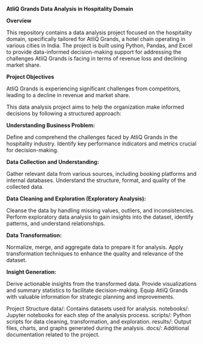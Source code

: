 **AtliQ Grands Data Analysis in Hospitality Domain**

**Overview**

This repository contains a data analysis project focused on the hospitality domain, specifically tailored for AtliQ Grands, a hotel chain operating in various cities in India. The project is built using Python, Pandas, and Excel to provide data-informed decision-making support for addressing the challenges AtliQ Grands is facing in terms of revenue loss and declining market share.

**Project Objectives**

AtliQ Grands is experiencing significant challenges from competitors, leading to a decline in revenue and market share. 

This data analysis project aims to help the organization make informed decisions by following a structured approach:

**Understanding Business Problem:**

Define and comprehend the challenges faced by AtliQ Grands in the hospitality industry.
Identify key performance indicators and metrics crucial for decision-making.

**Data Collection and Understanding:**

Gather relevant data from various sources, including booking platforms and internal databases.
Understand the structure, format, and quality of the collected data.

**Data Cleaning and Exploration (Exploratory Analysis):**

Cleanse the data by handling missing values, outliers, and inconsistencies.
Perform exploratory data analysis to gain insights into the dataset, identify patterns, and understand relationships.

**Data Transformation:**

Normalize, merge, and aggregate data to prepare it for analysis.
Apply transformation techniques to enhance the quality and relevance of the dataset.

**Insight Generation:**

Derive actionable insights from the transformed data.
Provide visualizations and summary statistics to facilitate decision-making.
Equip AtliQ Grands with valuable information for strategic planning and improvements.

Project Structure
data/: Contains datasets used for analysis.
notebooks/: Jupyter notebooks for each step of the analysis process.
scripts/: Python scripts for data cleaning, transformation, and exploration.
results/: Output files, charts, and graphs generated during the analysis.
docs/: Additional documentation related to the project.
